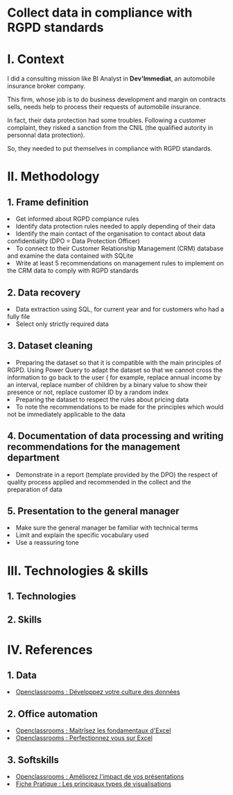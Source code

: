 # Collect data in compliance with RGPD standards

<h1>I. Context</h1>

I did a consulting mission like BI Analyst in **Dev'Immediat**, an automobile insurance broker company.

This firm, whose job is to do business development and margin on contracts sells, needs help to process their requests of automobile insurance.

In fact, their data protection had some troubles. Following a customer complaint, they risked a sanction from the CNIL (the qualified autority in personnal data protection).

So, they needed to put themselves in compliance with RGPD standards.

<h1>II. Methodology</h1>
  <h2>1. Frame definition</h2>
    <li>Get informed about RGPD compiance rules</li>
    <li>Identify data protection rules needed to apply depending of their data</li>
    <li>Identify the main contact of the organisation to contact about data confidentiality (DPO = Data Protection Officer)</li>
    <li>To connect to their Customer Relationship Management (CRM) database and examine the data contained with SQLite</li>
    <li>Write at least 5 recommendations on management rules to implement on the CRM data to comply with RGPD standards</li>

  <h2>2. Data recovery</h2>
    <li>Data extraction using SQL, for current year and for customers who had a fully file</li>
    <li>Select only strictly required data</li>
    
  <h2>3. Dataset cleaning</h2>
    <li>Preparing the dataset so that it is compatible with the main principles of RGPD. Using Power Query to adapt the dataset so that we         cannot cross the information to go back to the user ( for example, replace annual income by an interval, replace number of       children by a binary value to show their presence or not, replace customer ID by a random index</li>
    <li>Preparing the dataset to respect the rules about pricing data</li>
    <li>To note the recommendations to be made for the principles which would not be immediately applicable to the data</li>

  <h2>4. Documentation of data processing and writing recommendations for the management department</h2>
    <li>Demonstrate in a report (template provided by the DPO) the respect of quality process applied and recommended in the collect and the preparation of data</li>

  <h2>5. Presentation to the general manager</h2>
    <li>Make sure the general manager be familiar with technical terms</li>
    <li>Limit and explain the specific vocabulary used</li>
    <li>Use a reassuring tone</li>

<h1>III. Technologies & skills</h1>

   <h2>1. Technologies</h2>

   <h2>2. Skills</h2>

<h1>IV. References</h1>

  <h2>1. Data</h2>
    <li><a href="https://openclassrooms.com/fr/courses/7869811-developpez-votre-culture-des-donnees">Openclassrooms : Développez votre culture des données</a></li>

  <h2>2. Office automation</h2>
    <li><a href="https://openclassrooms.com/fr/courses/7168336-maitrisez-les-fondamentaux-dexcel">Openclassrooms : Maitrîsez les fondamentaux d'Excel</a></li>
    <li><a href="https://openclassrooms.com/fr/courses/7139456-perfectionnez-vous-sur-excel">Openclassrooms : Perfectionnez vous sur Excel</a></li>
 
  <h2>3. Softskills</h2>
    <li><a href="https://openclassrooms.com/fr/courses/3013891-ameliorez-limpact-de-vos-presentations">Openclassrooms : Améliorez l'impact de vos présentations</a></li>
    <li><a href="https://course.oc-static.com/projects/Data+Storytelling+639/Fiche+pratique+-+Les+principaux+types+de++visualisations.pdf">Fiche Pratique : Les principaux types de visualisations</li>
